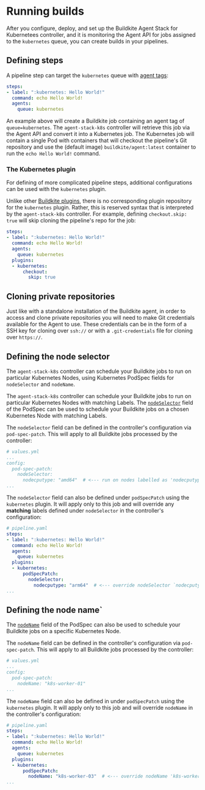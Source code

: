 # Running builds

After you configure, deploy, and set up the Buildkite Agent Stack for Kubernetees controller, and it is monitoring the Agent API for jobs assigned to the `kubernetes` queue, you can create builds in your pipelines.

## Defining steps

A pipeline step can target the `kubernetes` queue with [agent tags](/docs/agent/v3/queues):

```yaml
steps:
- label: ":kubernetes: Hello World!"
  command: echo Hello World!
  agents:
    queue: kubernetes
```

An example above will create a Buildkite job containing an agent tag of `queue=kubernetes`.
The `agent-stack-k8s` controller will retrieve this job via the Agent API and convert it into a Kubernetes job.
The Kubernetes job will contain a single Pod with containers that will checkout the pipeline's Git repository and use the (default image) `buildkite/agent:latest` container to run the `echo Hello World!` command.

### The Kubernetes plugin

For defining of more complicated pipeline steps, additional configurations can be used with the `kubernetes` plugin. 

Unlike other [Buildkite plugins](/docs/pipelines/integrations/plugins), there is no corresponding plugin repository for the `kubernetes` plugin. Rather, this is reserved syntax that is interpreted by the `agent-stack-k8s` controller.
For example, defining `checkout.skip: true` will skip cloning the pipeline's repo for the job:

```yaml
steps:
- label: ":kubernetes: Hello World!"
  command: echo Hello World!
  agents:
    queue: kubernetes
  plugins:
  - kubernetes:
      checkout:
        skip: true
```

## Cloning private repositories

Just like with a standalone installation of the Buildkite agent, in order to access and clone private repositories you will need to make Git credentials available for the Agent to use. These credentials can be in the form of a SSH key for cloning over `ssh://` or with a `.git-credentials` file for cloning over `https://`.

## Defining the node selector

The `agent-stack-k8s` controller can schedule your Buildkite jobs to run on particular Kubernetes Nodes, using Kubernetes PodSpec fields for `nodeSelector` and `nodeName`.

The `agent-stack-k8s` controller can schedule your Buildkite jobs to run on particular Kubernetes Nodes with matching Labels. The [`nodeSelector`](https://kubernetes.io/docs/tasks/configure-pod-container/assign-pods-nodes/#create-a-pod-that-gets-scheduled-to-your-chosen-node) field of the PodSpec can be used to schedule your Buildkite jobs on a chosen Kubernetes Node with matching Labels.

The `nodeSelector` field can be defined in the controller's configuration via `pod-spec-patch`. This will apply to all Buildkite jobs processed by the controller:

```yaml
# values.yml
...
config:
  pod-spec-patch:
    nodeSelector:
      nodecputype: "amd64"  # <--- run on nodes labelled as 'nodecputype=amd64'
...
```

The `nodeSelector` field can also be defined under `podSpecPatch` using the `kubernetes` plugin. It will apply only to this job and will override any __matching__ labels defined under `nodeSelector` in the controller's configuration:

```yaml
# pipeline.yaml
steps:
- label: ":kubernetes: Hello World!"
  command: echo Hello World!
  agents:
    queue: kubernetes
  plugins:
  - kubernetes:
      podSpecPatch:
        nodeSelector:
          nodecputype: "arm64"  # <--- override nodeSelector `nodecputype` label from 'amd64' -> 'arm64'
...
```

## Defining the node name`

The [`nodeName`](https://kubernetes.io/docs/tasks/configure-pod-container/assign-pods-nodes/#create-a-pod-that-gets-scheduled-to-specific-node) field of the PodSpec can also be used to schedule your Buildkite jobs on a specific Kubernetes Node.

The `nodeName` field can be defined in the controller's configuration via `pod-spec-patch`. This will apply to all Buildkite jobs processed by the controller:

```yaml
# values.yml
...
config:
  pod-spec-patch:
    nodeName: "k8s-worker-01"
...
```

The `nodeName` field can also be defined in under `podSpecPatch` using the `kubernetes` plugin. It will apply only to this job and will override `nodeName` in the controller's configuration:

```yaml
# pipeline.yaml
steps:
- label: ":kubernetes: Hello World!"
  command: echo Hello World!
  agents:
    queue: kubernetes
  plugins:
  - kubernetes:
      podSpecPatch:
        nodeName: "k8s-worker-03"  # <--- override nodeName 'k8s-worker-01' -> 'k8s-worker-03'
...
```
